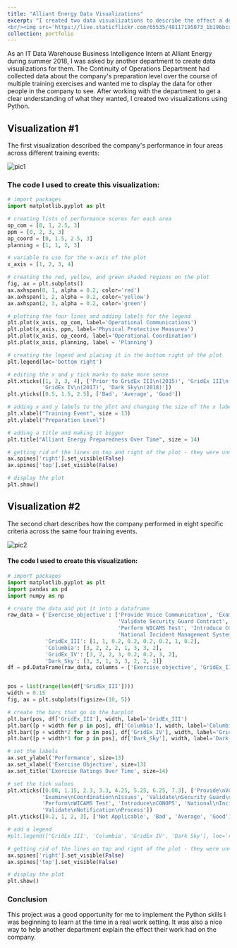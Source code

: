 ```yaml
---
title: "Alliant Energy Data Visualizations"
excerpt: "I created two data visualizations to describe the effect a department's training events had on the company's preparation level.
<br/><img src='https://live.staticflickr.com/65535/48117195073_1b196bca09_b.jpg'>"
collection: portfolio
---
```

As an IT Data Warehouse Business Intelligence Intern at Alliant Energy during summer 2018, I was asked by another department to create data visualizations for them. The Continuity of Operations Department had collected data about the company's preparation level over the course of multiple training exercises and wanted me to display the data for other people in the company to see. After working with the department to get a clear understanding of what they wanted, I created two visualizations using Python.

## Visualization #1
The first visualization described the company's performance in four areas across different training events:

![pic1](https://live.staticflickr.com/65535/48117195073_1b196bca09_b.jpg)

### The code I used to create this visualization:
```python
# import packages
import matplotlib.pyplot as plt

# creating lists of performance scores for each area
op_com = [0, 1, 2.5, 3]
ppm = [0, 2, 3, 3]
op_coord = [0, 1.5, 2.5, 3]
planning = [1, 1, 2, 3]

# variable to use for the x-axis of the plot
x_axis = [1, 2, 3, 4]

# creating the red, yellow, and green shaded regions on the plot
fig, ax = plt.subplots()
ax.axhspan(0, 1, alpha = 0.2, color='red')
ax.axhspan(1, 2, alpha = 0.2, color='yellow')
ax.axhspan(2, 3, alpha = 0.2, color='green')

# plotting the four lines and adding labels for the legend
plt.plot(x_axis, op_com, label='Operational Communications')
plt.plot(x_axis, ppm, label='Physical Protective Measures')
plt.plot(x_axis, op_coord, label='Operational Coordination')
plt.plot(x_axis, planning, label = 'Planning')

# creating the legend and placing it in the bottom right of the plot
plt.legend(loc='bottom right')

# editing the x and y tick marks to make more sense
plt.xticks([1, 2, 3, 4], ['Prior to GridEx III\n(2015)', 'GridEx III\n(2016)', 
           'GridEx IV\n(2017)', 'Dark Sky\n(2018)'])
plt.yticks([0.5, 1.5, 2.5], ['Bad', 'Average', 'Good'])

# adding x and y labels to the plot and changing the size of the x label
plt.xlabel("Training Event", size = 13)
plt.ylabel("Preparation Level")

# adding a title and making it bigger
plt.title("Alliant Energy Preparedness Over Time", size = 14)

# getting rid of the lines on top and right of the plot - they were unnecessary
ax.spines['right'].set_visible(False)
ax.spines['top'].set_visible(False)

# display the plot
plt.show() 
```
## Visualization #2
The second chart describes how the company performed in eight specific criteria across the same four training events.

![pic2](https://live.staticflickr.com/65535/48117209143_7a694284e9_b.jpg)

#### The code I used to create this visualization:

```python
# import packages
import matplotlib.pyplot as plt
import pandas as pd
import numpy as np

# create the data and put it into a dataframe
raw_data = {'Exercise_objective': ['Provide Voice Communication', 'Examine Coordination Issues', 
                                   'Validate Security Guard Contract', 'Observe Drone Support', 
                                   'Perform WICAMS Test', 'Introduce CONOPS', 
                                   'National Incident Management System', 'Validate Notification Process'],
            'GridEx_III': [1, 1, 0.2, 0.2, 0.2, 0.2, 1, 0.2],
            'Columbia': [3, 2, 2, 2, 1, 3, 3, 2],
            'GridEx_IV': [3, 2, 2, 3, 0.2, 0.2, 3, 2],
            'Dark_Sky': [3, 3, 1, 3, 3, 2, 2, 3]}
df = pd.DataFrame(raw_data, columns = ['Exercise_objective', 'GridEx_III', 'Columbia', 'GridEx_IV', 'Dark_Sky'])


pos = list(range(len(df['GridEx_III'])))
width = 0.15
fig, ax = plt.subplots(figsize=(10, 5))

# create the bars that go in the barplot
plt.bar(pos, df['GridEx_III'], width, label='GridEx_III')
plt.bar([p + width for p in pos], df['Columbia'], width, label='Columbia')
plt.bar([p + width*2 for p in pos], df['GridEx_IV'], width, label='GridEx_IV')
plt.bar([p + width*3 for p in pos], df['Dark_Sky'], width, label='Dark_Sky')

# set the labels
ax.set_ylabel('Performance', size=13)
ax.set_xlabel('Exercise Objective', size=13)
ax.set_title('Exercise Ratings Over Time', size=14)

# set the tick values
plt.xticks([0.08, 1.15, 2.3, 3.3, 4.25, 5.25, 6.25, 7.3], ['Provide\nVoice\nCommunication', 
           'Examine\nCoordination\nIssues', 'Validate\nSecurity Guard\nContract', 'Observe\nDrone\nSupport', 
           'Perform\nWICAMS Test', 'Introduce\nCONOPS', 'National\nIncident\nManagement\nSystem', 
           'Validate\nNotification\nProcess'])
plt.yticks([0.2, 1, 2, 3], ['Not Applicable', 'Bad', 'Average', 'Good'], size=12)

# add a legend
#plt.legend(['GridEx III', 'Columbia', 'GridEx IV', 'Dark Sky'], loc='right')

# getting rid of the lines on top and right of the plot - they were unnecessary
ax.spines['right'].set_visible(False)
ax.spines['top'].set_visible(False)

# display the plot
plt.show() 
```
### Conclusion
This project was a good opportunity for me to implement the Python skills I was beginning to learn at the time in a real work setting. It was also a nice way to help another department explain the effect their work had on the company.
